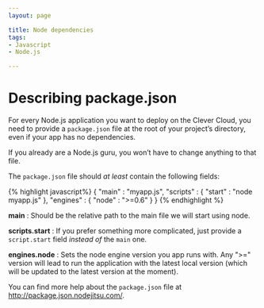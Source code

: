 ```yaml
---
layout: page

title: Node dependencies
tags:
- Javascript
- Node.js

---
```


# Describing package.json

For every Node.js application you want to deploy on the Clever Cloud, you need
to provide a `package.json` file at the root of your project’s directory, even if your app has no dependencies.

If you already are a Node.js guru, you won’t have to change anything to that
file.

The `package.json` file should _at least_ contain the following fields:

{% highlight javascript%}
    {
        "main" : "myapp.js",
        "scripts" : {
            "start" : "node myapp.js"
        },
        "engines" : {
            "node" : ">=0.6"
        }
    }
{% endhighlight %}

**main**
: Should be the relative path to the main file we will start using node.

**scripts.start**
: If you prefer something more complicated, just provide a `script.start` field *instead of* the `main` one.

**engines.node**
: Sets the node engine version you app runs with. Any ">=" version will lead to run the application with the latest local version (which will be updated to the latest version at the moment).

You can find more help about the `package.json` file at <a href="http://package.json.nodejitsu.com/">http://package.json.nodejitsu.com/</a>.
